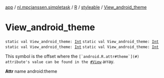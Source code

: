 [app](../../../index.md) / [nl.mpcjanssen.simpletask](../../index.md) / [R](../index.md) / [styleable](index.md) / [View_android_theme](.)

# View_android_theme

`static val View_android_theme: `[`Int`](https://kotlinlang.org/api/latest/jvm/stdlib/kotlin/-int/index.html)
`static val View_android_theme: `[`Int`](https://kotlinlang.org/api/latest/jvm/stdlib/kotlin/-int/index.html)
`static val View_android_theme: `[`Int`](https://kotlinlang.org/api/latest/jvm/stdlib/kotlin/-int/index.html)
`static val View_android_theme: `[`Int`](https://kotlinlang.org/api/latest/jvm/stdlib/kotlin/-int/index.html)

This symbol is the offset where the ``[`android.R.attr#theme`](#) attribute's value can be found in the ``[`#View`](-view.md) array.

**Attr**
name android:theme

